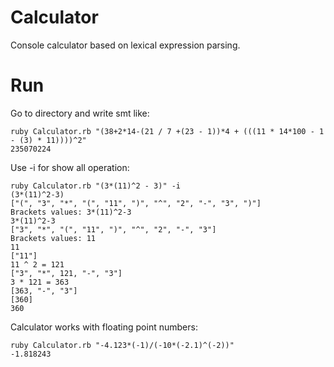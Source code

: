 # Calculator
Console calculator based on lexical expression parsing.

# Run
Go to directory and write smt like:
```
ruby Calculator.rb "(38+2*14-(21 / 7 +(23 - 1))*4 + (((11 * 14*100 - 1 - (3) * 11))))^2"
235070224
```
Use -i for show all operation:
```
ruby Calculator.rb "(3*(11)^2 - 3)" -i
(3*(11)^2-3)
["(", "3", "*", "(", "11", ")", "^", "2", "-", "3", ")"]
Brackets values: 3*(11)^2-3
3*(11)^2-3
["3", "*", "(", "11", ")", "^", "2", "-", "3"]
Brackets values: 11
11
["11"]
11 ^ 2 = 121
["3", "*", 121, "-", "3"]
3 * 121 = 363
[363, "-", "3"]
[360]
360
```
Calculator works with floating point numbers:
```
ruby Calculator.rb "-4.123*(-1)/(-10*(-2.1)^(-2))"
-1.818243
```
